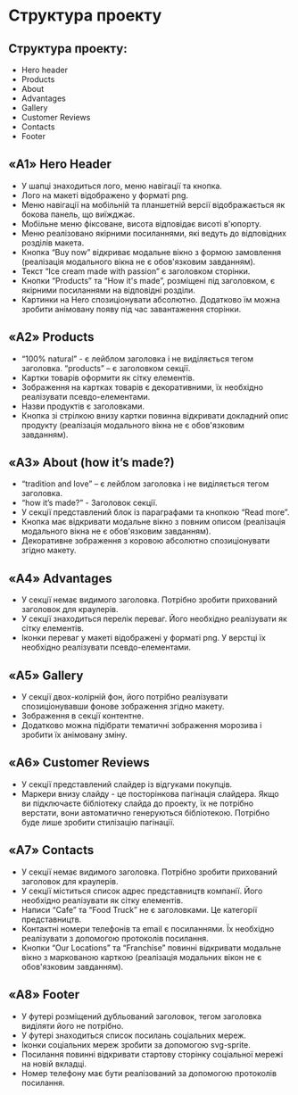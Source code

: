 <h1>Структура проекту</h1>

<h2>Структура проекту:</h2>

<ul>
  <li>Hero header</li>
  <li>Products</li>
  <li>About</li>
  <li>Advantages</li>
  <li>Gallery</li>
  <li>Customer Reviews</li>
  <li>Contacts</li>
  <li>Footer</li>
</ul>

<h2>«A1» Hero Header</h2>

<ul>
  <li>У шапці знаходиться лого, меню навігації та кнопка.</li>
  <li>Лого на макеті відображено у форматі png.</li>
  <li>Меню навігації на мобільній та планшетній версії відображається як бокова панель, що виїжджає.</li>
  <li>Мобільне меню фіксоване, висота відповідає висоті в'юпорту.</li>
  <li>Меню реалізовано якірними посиланнями, які ведуть до відповідних розділів макета.</li>
  <li>Кнопка “Buy now” відкриває модальне вікно з формою замовлення (реалізація модального вікна не є обов'язковим завданням).</li>
  <li>Текст “Ice cream made with passion” є заголовком сторінки.</li>
  <li>Кнопки “Products” та “How it's made”, розміщені під заголовком, є якірними посиланнями на відповідні розділи.</li>
  <li>Картинки на Hero спозиціонувати абсолютно. Додатково їм можна зробити анімовану появу під час завантаження сторінки.</li>
</ul>

<h2>«A2» Products</h2>

<ul>
  <li>“100% natural” - є лейблом заголовка і не виділяється тегом заголовка. “products” – є заголовком секції.</li>
  <li>Картки товарів оформити як сітку елементів.</li>
  <li>Зображення на картках товарів є декоративними, їх необхідно реалізувати псевдо-елементами.</li>
  <li>Назви продуктів є заголовками.</li>
  <li>Кнопка зі стрілкою внизу картки повинна відкривати докладний опис продукту (реалізація модального вікна не є обов'язковим завданням).</li>
</ul>


<h2>«A3» About (how it’s made?)</h2>

<ul>
  <li>“tradition and love” – є лейблом заголовка і не виділяється тегом заголовка.</li>
  <li>“how it’s made?” - Заголовок секції.</li>
  <li>У секції представлений блок із параграфами та кнопкою “Read more”.</li>
  <li>Кнопка має відкривати модальне вікно з повним описом (реалізація модального вікна не є обов'язковим завданням).</li>
  <li>Декоративне зображення з коровою абсолютно спозиціонувати згідно макету.</li>
</ul>


<h2>«A4» Advantages</h2>

<ul>
  <li>У секції немає видимого заголовка. Потрібно зробити прихований заголовок для краулерів.</li>
  <li>У секції знаходиться перелік переваг. Його необхідно реалізувати як сітку елементів.</li>
  <li>Іконки переваг у макеті відображені у форматі png. У верстці їх необхідно реалізувати псевдо-елементами.</li>
</ul>


<h2>«A5» Gallery</h2>

<ul>
  <li>У секції двох-колірній фон, його потрібно реалізувати спозиціонувавши фонове зображення згідно макету.</li>
  <li>Зображення в секції контентне.</li>
  <li>Додатково можна підібрати тематичні зображення морозива і зробити їх анімовану зміну.</li>
</ul>


<h2>«A6» Customer Reviews</h2>

<ul>
  <li>У секції представлений слайдер із відгуками покупців.</li>
  <li>Маркери внизу слайду - це посторінкова пагінація слайдера. Якщо ви підключаєте бібліотеку слайда до проекту, їх не потрібно верстати, вони автоматично генеруються бібліотекою. Потрібно буде лише зробити стилізацію пагінації.</li>
</ul>


<h2>«A7» Contacts</h2>

<ul>
  <li>У секції немає видимого заголовка. Потрібно зробити прихований заголовок для краулерів.</li>
  <li>У секції міститься список адрес представництв компанії. Його необхідно реалізувати як сітку елементів.</li>
  <li>Написи “Cafe” та “Food Truck” не є заголовками. Це категорії представництв.</li>
  <li>Контактні номери телефонів та email є посиланнями. Їх необхідно реалізувати з допомогою протоколів посилання.</li>
  <li>Кнопки “Our Locations” та “Franchise” повинні відкривати модальне вікно з маркованою карткою (реалізація модальних вікон не є обов'язковим завданням).</li>
</ul>


<h2>«A8» Footer</h2>

<ul>
  <li>У футері розміщений дубльований заголовок, тегом заголовка виділяти його не потрібно.</li>
  <li>У футері знаходиться список посилань соціальних мереж.</li>
  <li>Іконки соціальних мереж зробити за допомогою svg-sprite.</li>
  <li>Посилання повинні відкривати стартову сторінку соціальної мережі на новій вкладці.</li>
  <li>Номер телефону має бути реалізований за допомогою протоколів посилання.</li>
</ul>

